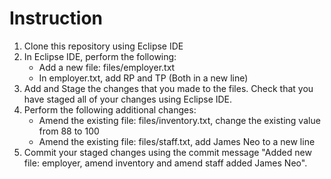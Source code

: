 # Instruction
1) Clone this repository using Eclipse IDE
2) In Eclipse IDE, perform the following:
      - Add a new file: files/employer.txt
      - In employer.txt, add RP and TP (Both in a new line)
3) Add and Stage the changes that you made to the files. Check that you have staged all of your changes using Eclipse IDE.
4) Perform the following additional changes:
      - Amend the existing file: files/inventory.txt, change the existing value from 88 to 100
      - Amend the existing file: files/staff.txt, add James Neo to a new line
4) Commit your staged changes using the commit message "Added new file: employer, amend inventory and amend staff added James Neo".
